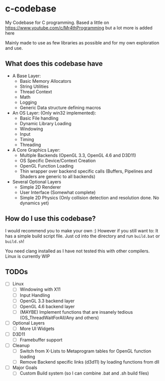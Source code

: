 # c-codebase
My Codebase for C programming.
Based a little on https://www.youtube.com/c/Mr4thProgramming but a lot more is added here

Mainly made to use as few libraries as possible and for my own exploration and use.

## What does this codebase have

- A Base Layer:
  - Basic Memory Allocators
  - String Utilities
  - Thread Context
  - Math
  - Logging
  - Generic Data structure defining macros
- An OS Layer: (Only win32 implemented):
  - Basic File handling
  - Dynamic Library Loading
  - Windowing
  - Input
  - Timing
  - Threading
- A Core Graphics Layer:
  - Multiple Backends (OpenGL 3.3, OpenGL 4.6 and D3D11)
  - OS Specific Device/Context Creation
  - OpenGL Function Loading
  - Thin wrapper over backend specific calls (Buffers, Pipelines and Shaders are generic to all backends)
- Several Optional Layers
  - Simple 2D Renderer
  - User Interface (Somewhat complete)
  - Simple 2D Physics (Only collision detection and resolution done. No dynamics yet)

## How do I use this codebase?
I would recommend you to make your own :)
However if you still want to:
It has a simple build script file.
Just cd into the directory and run `build.bat` or `build.sh`!

You need clang installed as I have not tested this with other compilers.
Linux is currently WIP

## TODOs
- [ ] Linux
    - [ ] Windowing with X11
    - [ ] Input Handling
    - [ ] OpenGL 3.3 backend layer
    - [ ] OpenGL 4.6 backend layer
    - [ ] (MAYBE) Implement functions that are insanely tedious (OS_ThreadWaitForAll/Any and others)
- [ ] Optional Layers
    - [ ] More UI Widgets
- [ ] D3D11
    - [ ] Framebuffer support
- [ ] Cleanup
    - [ ] Switch from X-Lists to Metaprogram tables for OpenGL function loading
    - [ ] Remove Backend specific links (d3d11) by loading functions from dll

- [ ] Major Goals
    - [ ] Custom Build system (so I can combine .bat and .sh build files)
